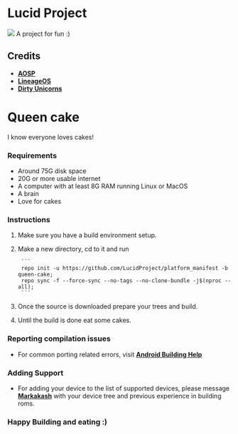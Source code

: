 # Lucid Project
<img src="https://raw.githubusercontent.com/AkshayKakatkar/lucid_images/master/banner.png">
A project for fun :)

Credits
-------
 * [**AOSP**](https://android.googlesource.com)
 * [**LineageOS**](https://github.com/LineageOS)
 * [**Dirty Unicorns**](https://github.com/DirtyUnicorns)

# Queen cake
I know everyone loves cakes!

### Requirements
- Around 75G disk space
- 20G or more usable internet
- A computer with at least 8G RAM running Linux or MacOS
- A brain
- Love for cakes

### Instructions
1. Make sure you have a build environment setup.
2. Make a new directory, cd to it and run

        ```
        repo init -u https://github.com/LucidProject/platform_manifest -b queen-cake;
        repo sync -f --force-sync --no-tags --no-clone-bundle -j$(nproc --all);
        ```
3. Once the source is downloaded prepare your trees and build.
4. Until the build is done eat some cakes.

### Reporting compilation issues
- For common porting related errors, visit [**Android Building Help**](https://t.me/AndroidBuildingHelp)

### Adding Support
- For adding your device to the list of supported devices, please message [**Markakash**](https://t.me/markakash) with your device tree and previous experience in building roms.

### Happy Building and eating :)
